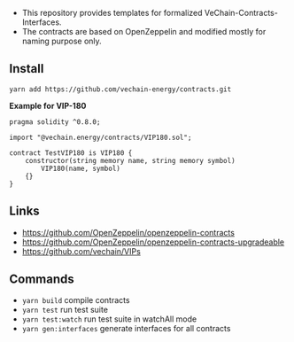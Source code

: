 - This repository provides templates for formalized VeChain-Contracts-Interfaces.
- The contracts are based on OpenZeppelin and modified mostly for naming purpose only.

## Install

```shell
yarn add https://github.com/vechain-energy/contracts.git
```

**Example for VIP-180**

```solidity
pragma solidity ^0.8.0;

import "@vechain.energy/contracts/VIP180.sol";

contract TestVIP180 is VIP180 {
    constructor(string memory name, string memory symbol)
        VIP180(name, symbol)
    {}
}

```


## Links

* https://github.com/OpenZeppelin/openzeppelin-contracts
* https://github.com/OpenZeppelin/openzeppelin-contracts-upgradeable
* https://github.com/vechain/VIPs


## Commands

* `yarn build` compile contracts
* `yarn test` run test suite
* `yarn test:watch` run test suite in watchAll mode
* `yarn gen:interfaces` generate interfaces for all contracts